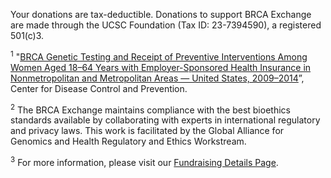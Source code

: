 <p class="centered small">Your donations are tax-deductible. Donations to support BRCA Exchange are made through the UCSC Foundation (Tax ID: 23-7394590), a registered 501(c)3.</p>


<p class="small"><sup>1</sup> "<a href="https://www.cdc.gov/mmwr/volumes/66/ss/ss6615a1.htm">BRCA Genetic Testing and Receipt of Preventive Interventions Among Women Aged 18–64 Years with Employer-Sponsored Health Insurance in Nonmetropolitan and Metropolitan Areas — United States, 2009–2014</a>”, Center for Disease Control and Prevention.</p>

<p class="small"><sup>2</sup> The BRCA Exchange maintains compliance with the best bioethics standards available by collaborating with experts in international regulatory and privacy laws. This work is facilitated by the Global Alliance for Genomics and Health Regulatory and Ethics Workstream.</p>

<p class="small"><sup>3</sup> For more information, please visit our <a href="brcaexchange.org/Fundraising-Details">Fundraising Details Page</a>.</p>

